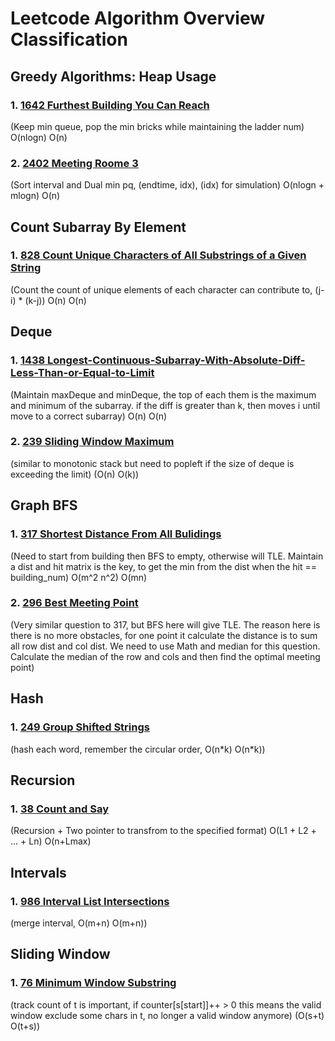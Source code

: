 # Leetcode Algorithm Overview Classification

## Greedy Algorithms: Heap Usage

### 1. [1642 Furthest Building You Can Reach](https://leetcode.com/problems/furthest-building-you-can-reach/)

(Keep min queue, pop the min bricks while maintaining the ladder num) O(nlogn) O(n)

### 2. [2402 Meeting Roome 3]()

(Sort interval and Dual min pq, (endtime, idx), (idx) for simulation) O(nlogn + mlogn) O(n)

## Count Subarray By Element

### 1. [828 Count Unique Characters of All Substrings of a Given String](https://leetcode.com/problems/count-unique-characters-of-all-substrings-of-a-given-string/)

(Count the count of unique elements of each character can contribute to, (j-i) \* (k-j)) O(n) O(n)

## Deque

### 1. [1438 Longest-Continuous-Subarray-With-Absolute-Diff-Less-Than-or-Equal-to-Limit](https://leetcode.com/problems/longest-continuous-subarray-with-absolute-diff-less-than-or-equal-to-limit/)

(Maintain maxDeque and minDeque, the top of each them is the maximum and minimum of the subarray. if the diff is greater than k, then moves i until move to a correct subarray) O(n) O(n)

### 2. [239 Sliding Window Maximum](https://leetcode.com/problems/sliding-window-maximum/)

(similar to monotonic stack but need to popleft if the size of deque is exceeding the limit) (O(n) O(k))

## Graph BFS

### 1. [317 Shortest Distance From All Bulidings](https://leetcode.com/problems/shortest-distance-from-all-buildings/)

(Need to start from building then BFS to empty, otherwise will TLE. Maintain a dist and hit matrix is the key, to get the min from the dist when the hit == building_num) O(m^2 n^2) O(mn)

### 2. [296 Best Meeting Point](https://leetcode.com/problems/best-meeting-point/description/)

(Very similar question to 317, but BFS here will give TLE. The reason here is there is no more obstacles, for one point it calculate the distance is to sum all row dist and col dist. We need to use Math and median for this question. Calculate the median of the row and cols and then find the optimal meeting point)

## Hash

### 1. [249 Group Shifted Strings](https://leetcode.com/problems/group-shifted-strings/)

(hash each word, remember the circular order, O(n\*k) O(n\*k))

## Recursion

### 1. [38 Count and Say](https://leetcode.com/problems/count-and-say/)

(Recursion + Two pointer to transfrom to the specified format) O(L1 + L2 + ... + Ln) O(n+Lmax)

## Intervals

### 1. [986 Interval List Intersections](https://leetcode.com/problems/interval-list-intersections/)

(merge interval, O(m+n) O(m+n))

## Sliding Window

### 1. [76 Minimum Window Substring](https://leetcode.com/problems/minimum-window-substring/)

(track count of t is important, if counter[s[start]]++ > 0 this means the valid window exclude some chars in t, no longer a valid window anymore) (O(s+t) O(t+s))
